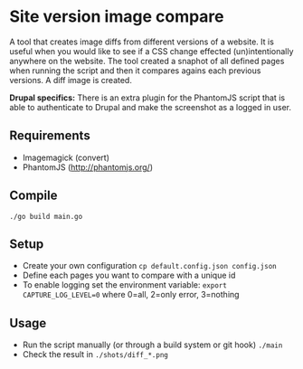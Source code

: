 # Site version image compare

A tool that creates image diffs from different versions of a website. It is useful when you would like to see if a CSS change effected (un)intentionally anywhere on the website. The tool created a snaphot of all defined pages when running the script and then it compares agains each previous versions. A diff image is created.

**Drupal specifics:** There is an extra plugin for the PhantomJS script that is able to authenticate to Drupal and make the screenshot as a logged in user.


Requirements
------------

* Imagemagick (convert)
* PhantomJS (http://phantomjs.org/)


Compile
-------

`./go build main.go`


Setup
-----

* Create your own configuration ```cp default.config.json config.json```
* Define each pages you want to compare with a unique id
* To enable logging set the environment variable: ```export CAPTURE_LOG_LEVEL=0``` where 0=all, 2=only error, 3=nothing


Usage
-----

* Run the script manually (or through a build system or git hook) ```./main```
* Check the result in ```./shots/diff_*.png```

